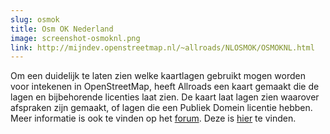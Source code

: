 ```yaml
---
slug: osmok
title: Osm OK Nederland
image: screenshot-osmoknl.png
link: http://mijndev.openstreetmap.nl/~allroads/NLOSMOK/OSMOKNL.html
---
```


Om een duidelijk te laten zien welke kaartlagen gebruikt mogen worden voor intekenen in OpenStreetMap, heeft Allroads een kaart gemaakt die de lagen en bijbehorende licenties laat zien. De kaart laat lagen zien waarover afspraken zijn gemaakt, of lagen die een Publiek Domein licentie hebben. Meer informatie is ook te vinden op het [forum](https://forum.openstreetmap.org/viewtopic.php?id=66737). Deze is [hier](http://mijndev.openstreetmap.nl/~allroads/NLOSMOK/OSMOKNL.html) te vinden.
